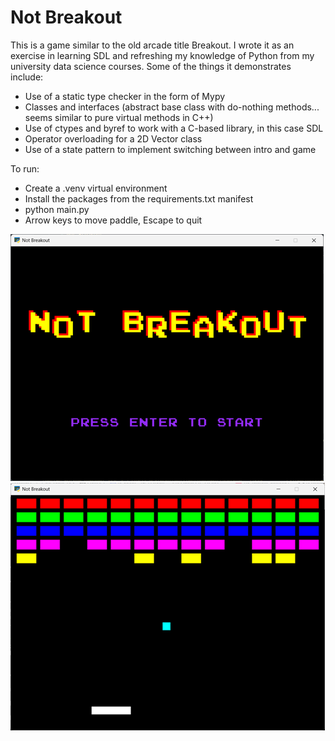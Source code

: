 # Not Breakout

This is a game similar to the old arcade title Breakout. I wrote it as an exercise in learning SDL and refreshing my knowledge of Python from my university data science courses. Some of the things it demonstrates include:
- Use of a static type checker in the form of Mypy
- Classes and interfaces (abstract base class with do-nothing methods... seems similar to pure virtual methods in C++)
- Use of ctypes and byref to work with a C-based library, in this case SDL
- Operator overloading for a 2D Vector class
- Use of a state pattern to implement switching between intro and game

To run:
- Create a .venv virtual environment
- Install the packages from the requirements.txt manifest
- python main.py
- Arrow keys to move paddle, Escape to quit

![Intro screen](media/intro.png)
![Game screen](media/game.png)
